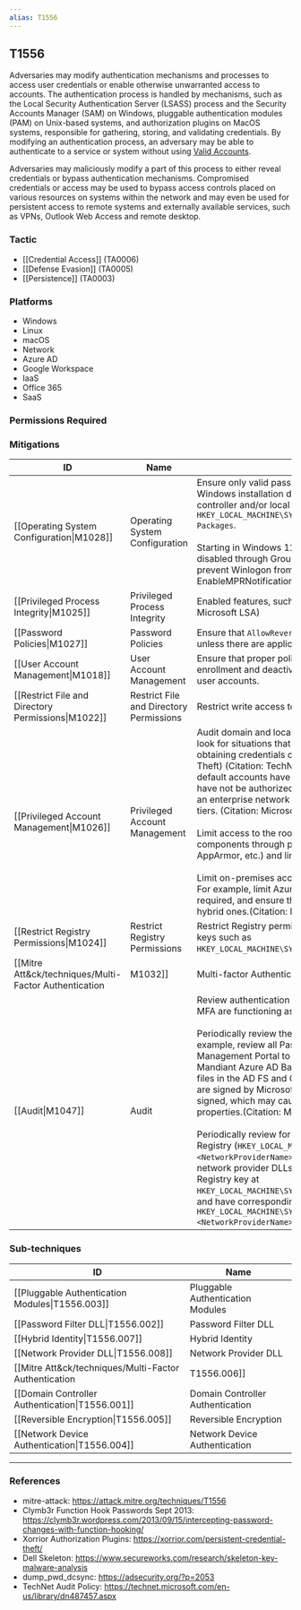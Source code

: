 ```yaml
---
alias: T1556
---
```


## T1556

Adversaries may modify authentication mechanisms and processes to access user credentials or enable otherwise unwarranted access to accounts. The authentication process is handled by mechanisms, such as the Local Security Authentication Server (LSASS) process and the Security Accounts Manager (SAM) on Windows, pluggable authentication modules (PAM) on Unix-based systems, and authorization plugins on MacOS systems, responsible for gathering, storing, and validating credentials. By modifying an authentication process, an adversary may be able to authenticate to a service or system without using [Valid Accounts](https://attack.mitre.org/techniques/T1078).

Adversaries may maliciously modify a part of this process to either reveal credentials or bypass authentication mechanisms. Compromised credentials or access may be used to bypass access controls placed on various resources on systems within the network and may even be used for persistent access to remote systems and externally available services, such as VPNs, Outlook Web Access and remote desktop.


### Tactic
- [[Credential Access]] (TA0006)
- [[Defense Evasion]] (TA0005)
- [[Persistence]] (TA0003)

### Platforms
- Windows
- Linux
- macOS
- Network
- Azure AD
- Google Workspace
- IaaS
- Office 365
- SaaS

### Permissions Required

### Mitigations

| ID | Name | Description |
| --- | --- | --- |
| [[Operating System Configuration\|M1028]] | Operating System Configuration | Ensure only valid password filters are registered. Filter DLLs must be present in Windows installation directory (`C:\Windows\System32\` by default) of a domain controller and/or local computer with a corresponding entry in `HKEY_LOCAL_MACHINE\SYSTEM\CurrentControlSet\Control\Lsa\Notification Packages`. <br /><br />Starting in Windows 11 22H2, the `EnableMPRNotifications` policy can be disabled through Group Policy or through a configuration service provider to prevent Winlogon from sending credentials to network providers.(Citation: EnableMPRNotifications) |
| [[Privileged Process Integrity\|M1025]] | Privileged Process Integrity | Enabled features, such as Protected Process Light (PPL), for LSA.(Citation: Microsoft LSA) |
| [[Password Policies\|M1027]] | Password Policies | Ensure that <code>AllowReversiblePasswordEncryption</code> property is set to disabled unless there are application requirements.(Citation: store_pwd_rev_enc) |
| [[User Account Management\|M1018]] | User Account Management | Ensure that proper policies are implemented to dictate the the secure enrollment and deactivation of authentication mechanisms, such as MFA, for user accounts. |
| [[Restrict File and Directory Permissions\|M1022]] | Restrict File and Directory Permissions | Restrict write access to the `/Library/Security/SecurityAgentPlugins` directory. |
| [[Privileged Account Management\|M1026]] | Privileged Account Management | Audit domain and local accounts as well as their permission levels routinely to look for situations that could allow an adversary to gain wide access by obtaining credentials of a privileged account. (Citation: TechNet Credential Theft) (Citation: TechNet Least Privilege) These audits should also include if default accounts have been enabled, or if new local accounts are created that have not be authorized. Follow best practices for design and administration of an enterprise network to limit privileged account use across administrative tiers. (Citation: Microsoft Securing Privileged Access)<br /><br />Limit access to the root account and prevent users from modifying protected components through proper privilege separation (ex SELinux, grsecurity, AppArmor, etc.) and limiting Privilege Escalation opportunities.<br /><br />Limit on-premises accounts with access to the hybrid identity solution in place. For example, limit Azure AD Global Administrator accounts to only those required, and ensure that these are dedicated cloud-only accounts rather than hybrid ones.(Citation: MagicWeb) |
| [[Restrict Registry Permissions\|M1024]] | Restrict Registry Permissions | Restrict Registry permissions to disallow the modification of sensitive Registry keys such as `HKEY_LOCAL_MACHINE\SYSTEM\CurrentControlSet\Control\NetworkProvider\Order`. |
| [[Mitre Att&ck/techniques/Multi-Factor Authentication|M1032]] | Multi-factor Authentication | Integrating multi-factor authentication (MFA) as part of organizational policy can greatly reduce the risk of an adversary gaining control of valid credentials that may be used for additional tactics such as initial access, lateral movement, and collecting information. MFA can also be used to restrict access to cloud resources and APIs.  |
| [[Audit\|M1047]] | Audit | Review authentication logs to ensure that mechanisms such as enforcement of MFA are functioning as intended.<br /><br />Periodically review the hybrid identity solution in use for any discrepancies. For example, review all Pass Through Authentication (PTA) agents in the Azure Management Portal to identify any unwanted or unapproved ones.(Citation: Mandiant Azure AD Backdoors) If ADFS is in use, review DLLs and executable files in the AD FS and Global Assembly Cache directories to ensure that they are signed by Microsoft. Note that in some cases binaries may be catalog-signed, which may cause the file to appear unsigned when viewing file properties.(Citation: MagicWeb)<br /><br />Periodically review for new and unknown network provider DLLs within the Registry (`HKEY_LOCAL_MACHINE\SYSTEM\CurrentControlSet\Services\<NetworkProviderName>\NetworkProvider\ProviderPath`). Ensure only valid network provider DLLs are registered. The name of these can be found in the Registry key at `HKEY_LOCAL_MACHINE\SYSTEM\CurrentControlSet\Control\NetworkProvider\Order`, and have corresponding service subkey pointing to a DLL at `HKEY_LOCAL_MACHINE\SYSTEM\CurrentC ontrolSet\Services\<NetworkProviderName>\NetworkProvider`. |

### Sub-techniques

| ID | Name |
| --- | --- |
| [[Pluggable Authentication Modules\|T1556.003]] | Pluggable Authentication Modules |
| [[Password Filter DLL\|T1556.002]] | Password Filter DLL |
| [[Hybrid Identity\|T1556.007]] | Hybrid Identity |
| [[Network Provider DLL\|T1556.008]] | Network Provider DLL |
| [[Mitre Att&ck/techniques/Multi-Factor Authentication|T1556.006]] | Multi-Factor Authentication |
| [[Domain Controller Authentication\|T1556.001]] | Domain Controller Authentication |
| [[Reversible Encryption\|T1556.005]] | Reversible Encryption |
| [[Network Device Authentication\|T1556.004]] | Network Device Authentication |


---
### References

- mitre-attack: https://attack.mitre.org/techniques/T1556
- Clymb3r Function Hook Passwords Sept 2013: https://clymb3r.wordpress.com/2013/09/15/intercepting-password-changes-with-function-hooking/
- Xorrior Authorization Plugins: https://xorrior.com/persistent-credential-theft/
- Dell Skeleton: https://www.secureworks.com/research/skeleton-key-malware-analysis
- dump_pwd_dcsync: https://adsecurity.org/?p=2053
- TechNet Audit Policy: https://technet.microsoft.com/en-us/library/dn487457.aspx
